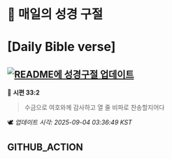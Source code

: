 # 🙏 매일의 성경 구절
# [Daily Bible verse]
## [![README에 성경구절 업데이트](https://github.com/DONGSUKA/first_test/actions/workflows/update-readme-bible.yml/badge.svg)](https://github.com/DONGSUKA/first_test/actions/workflows/update-readme-bible.yml)
<!-- START_BIBLE_VERSE -->
📖 **시편 33:2**
> 수금으로 여호와께 감사하고 열 줄 비파로 찬송할지어다

🕊️ _업데이트 시각: 2025-09-04 03:36:49 KST_
  <!-- END_BIBLE_VERSE -->
## GITHUB_ACTION
